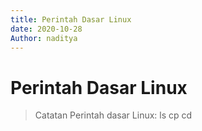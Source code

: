 ```yaml
---
title: Perintah Dasar Linux
date: 2020-10-28
Author: naditya
---
```

# Perintah Dasar Linux
> Catatan Perintah dasar Linux:
ls
cp
cd
